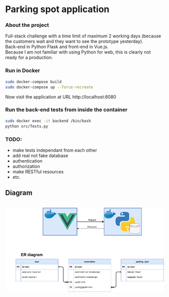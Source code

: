 # Parking spot application
### About the project
Full-stack challenge with a time limit of maximum 2 working days (because the customers wait and they want to see the prototype yesterday).  
Back-end in Python Flask and front-end in Vue.js.    
Because I am not familiar with using Python for web, this is clearly not ready for a production.  

### Run in Docker
``` bash
sudo docker-compose build
sudo docker-compose up --force-recreate
```
Now visit the application at URL http://localhost:8080

### Run the back-end tests from inside the container
``` bash
sudo docker exec -it backend /bin/bash
python src/Tests.py
```

### TODO:
* make tests independant from each other
* add real not fake database
* authentication
* authorization
* make RESTful resources
* etc.

## Diagram
\
![data_model](diagram.png)